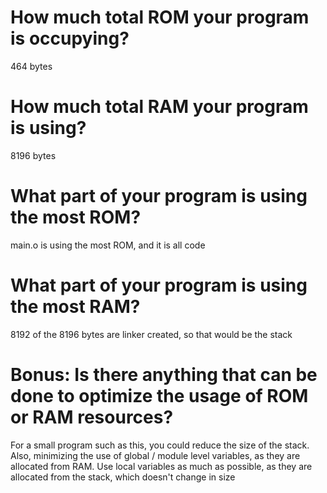 # How much total ROM your program is occupying?
464 bytes

# How much total RAM your program is using?
8196 bytes

# What part of your program is using the most ROM?
main.o is using the most ROM, and it is all code

# What part of your program is using the most RAM?
8192 of the 8196 bytes are linker created, so that would be the stack

# Bonus: Is there anything that can be done to optimize the usage of ROM or RAM resources?
For a small program such as this, you could reduce the size of the stack.  Also, minimizing the use of global / module level variables, as they are allocated from RAM.  Use local variables as much as possible, as they are allocated from the stack, which doesn't change in size
